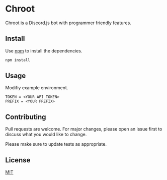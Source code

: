 # Chroot

Chroot is a Discord.js bot with programmer friendly features.

## Install

Use [npm](https://www.npmjs.com/) to install the dependencies.

```bash
npm install
```

## Usage

Modifiy example environment.

```env
TOKEN = <YOUR API TOKEN>
PREFIX = <YOUR PREFIX>
```

## Contributing
Pull requests are welcome. For major changes, please open an issue first to discuss what you would like to change.

Please make sure to update tests as appropriate.

## License
[MIT](https://choosealicense.com/licenses/mit/)
